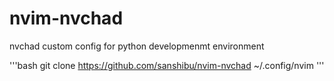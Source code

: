 # nvim-nvchad
nvchad custom config for python developmenmt environment

'''bash
git clone https://github.com/sanshibu/nvim-nvchad ~/.config/nvim
'''

